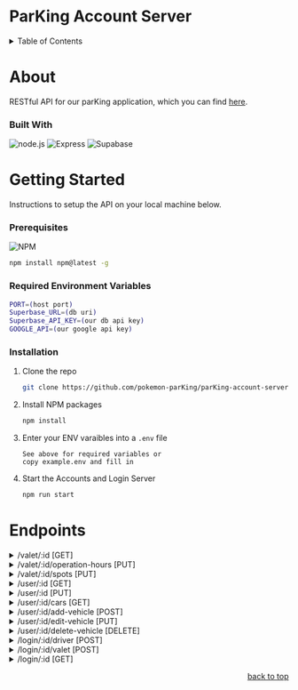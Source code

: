 <a id='readme-top'></a>
# ParKing Account Server

<details>
  <summary>Table of Contents</summary>
  <ol>
    <li>
      <a href="#about">About</a>
      <ul>
        <li>
          <a href="#built-with">Built With</a>
        </li>
      </ul>
    </li>
    <li>
      <a href="#getting-started">Getting Started</a>
      <ul>
        <li>
          <a href="#prerequisites">Prerequisites</a>
        </li>
        <li>
          <a href="#installation">Installation</a>
        </li>
      </ul>
    </li>
    <li>
      <a href="#endpoints">Endpoints</a>
    </li>
  </ol>
</details>

# About
<a id='about'></a>
RESTful API for our parKing application, which you can find <a href='https://github.com/pokemon-parKing/parKing-client' target='_blank'>here</a>.

### Built With
<a id='build-with'></a>

![node.js](https://img.shields.io/badge/Node.js-43853D?style=for-the-badge&logo=node.js&logoColor=white)
![Express](https://img.shields.io/badge/Express.js-404D59?style=for-the-badge)
![Supabase](https://img.shields.io/badge/Supabase-181818?style=for-the-badge&logo=supabase&logoColor=white)

# Getting Started

<a id='getting-started'></a>
Instructions to setup the API on your local machine below.

### Prerequisites
<a id='prerequisites'></a>

![NPM](https://img.shields.io/badge/NPM-%23000000.svg?style=for-the-badge&logo=npm&logoColor=white)

```sh
npm install npm@latest -g
```
### Required Environment Variables
```sh
PORT=(host port)
Superbase_URL=(db uri)
Superbase_API_KEY=(our db api key)
GOOGLE_API=(our google api key)
```

### Installation
<a id='installation'></a>

1. Clone the repo
   ```sh
   git clone https://github.com/pokemon-parKing/parKing-account-server
   ```
1. Install NPM packages
   ```sh
   npm install
   ```
1. Enter your ENV varaibles into a `.env` file
   ```
   See above for required variables or
   copy example.env and fill in
   ```
1. Start the Accounts and Login Server
   ```sh
   npm run start
   ```



# Endpoints
<a id='endpoints'></a>
<details>
  <summary>/valet/:id [GET]</summary>
  <p></p>
  <div>Request:<div>

    query must contain a valid garage_id

  <p></p>
  <div>Response:</div>

    Garage information: { id, address, city, state, zip, country, name, operation_hours, spots, user_id, lat, lng }

</details>

<details>
  <summary>/valet/:id/operation-hours [PUT]</summary>
  <p></p>
  <div>Request:<div>

    query must contain a valid garage_id
    body: { operation_hours }

  <p></p>
  <div>Response:</div>

    status code of 200 with a message "Operation hours updated successfully"

</details>

<details>
  <summary>/valet/:id/spots [PUT]</summary>
  <p></p>
  <div>Request:<div>

    query must contain a valid garage_id
    body: { spots }

  <p></p>
  <div>Response:</div>

    { garageId, spotIds || removedSpotsIds } reponse contains confirmed changes to the garage spots

</details>

<details>
  <summary>/user/:id [GET]</summary>
  <p></p>
  <div>Request:<div>

    query must contain a valid user_id

  <p></p>
  <div>Response:</div>

    Account information: { id, google_account_id, first_name, last_name, email, phone_number, role, contact_preferences }

</details>

<details>
  <summary>/user/:id [PUT]</summary>
  <p></p>
  <div>Request:<div>

    body: { first_name, last_name, email, phone_number }

  <p></p>
  <div>Response:</div>

    { id, first_name, last_name, google_account_id, email, phone_number, role, contact_preferences } response contains confirmed information for user account data

</details>

<details>
  <summary>/user/:id/cars [GET]</summary>
  <p></p>
  <div>Request:<div>

    query must contain a valid user_id

  <p></p>
  <div>Response:</div>

    [{ car information }]  reponse will be an array of all car objects associated with the user

</details>

<details>
  <summary>/user/:id/add-vehicle [POST]</summary>
  <p></p>
  <div>Request:<div>

    query must contain a valid user_id
    body: { make, model, color, license_plate_number }

  <p></p>
  <div>Response:</div>

    status code of 201

</details>

<details>
  <summary>/user/:id/edit-vehicle [PUT]</summary>
  <p></p>
  <div>Request:<div>

    body: { id, make, model, color, license_plate_number }

  <p></p>
  <div>Response:</div>

    status code of 200

</details>



<details>
  <summary>/user/:id/delete-vehicle [DELETE]</summary>
  <p></p>
  <div>Request:<div>

    body: { vehicleId }

  <p></p>
  <div>Response:</div>

    status code of 200

</details>

<details>
  <summary>/login/:id/driver [POST]</summary>
  <p></p>
  <div>Params:<div>

    :id =  user_id

  <p></p>
  <div>Request:<div>

    body: {
    first_name,
    last_name,
    email,
    phone_number, (of the form "(XXX)-XXX-XXXX")
    role, (for driver needs to be "user")
    make,
    model,
    color,
    license_plate_number
    }

  <p></p>
  <div>Response:</div>

    status code of 201

</details>

<details>
  <summary>/login/:id/valet [POST]</summary>
  <p></p>
  <div>Params:<div>

    :id =  user_id

  <p></p>
  <div>Request:<div>

    body: {
    first_name,
    last_name,
    email,
    phone_number, (of the form "(XXX)-XXX-XXXX")
    role, (for valet needs to be "admin")
    address,
    city,
    state,
    zip,
    country,
    name,
    operation_hours, (of the form "XX-XX" where X is a numerical digit)
    spots (where spots is an integer)
    }

  <p></p>
  <div>Response:</div>

    status code of 201

</details>

<details>
  <summary>/login/:id [GET]</summary>
  <p></p>
  <div>Params:<div>

    :id =  user_id

  <p></p>

  <div>Response:</div>

    [object] if the account exists or
    [] if the account does not exist

</details>




<p align="right"><a href="#readme-top">back to top</a></p>
